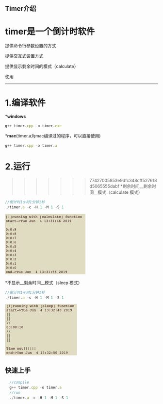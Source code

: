 Timer介绍
---------

timer是一个倒计时软件
===================

提供命令行参数设置的方式

提供交互式设置方式

提供显示剩余时间的模式（calculate）

使用
___
1.编译软件
=========

*__windows__
```javascript
g++ timer.cpp -o timer.exe
```
*__mac__(timer.a为mac编译过的程序，可以直接使用)
```javascript
g++ timer.cpp -o timer.a
```

2.运行
=====
>>>>>>> 77427005853e9dfc348cff527618d5065555dabf
*剩余时间__剩余时间__模式（calculate 模式）
```javascript
//倒计时1小时1分钟1秒
./timer.a -c -H 1 -M 1 -S 1
```
![TIMER](https://github.com/Lainton/Timer/blob/master/images/calculate.png)

*不显示__剩余时间__模式（sleep 模式）
```javascript
//倒计时1小时1分钟1秒
./timer.a -s -H 1 -M 1 -S 1
```
![TIMER](https://github.com/Lainton/Timer/blob/master/images/sleep.png)



快速上手
-------
```javascript
  //compile
  g++ timer.cpp -o timer.a
  //run 
  ./timer.a -c -H 1 -M 1 -S 1
```
